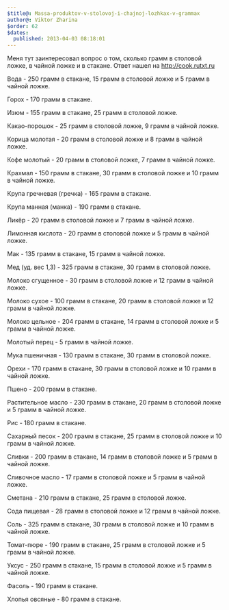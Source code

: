 ```yaml
---
$title@: Massa-produktov-v-stolovoj-i-chajnoj-lozhkax-v-grammax
author@: Viktor Zharina
$order: 62
$dates:
  published: 2013-04-03 08:18:01
---
```

Меня тут заинтересовал вопрос о том, сколько грамм в столовой ложке, в чайной ложке и в стакане. Ответ нашел на <a href="http://cook.rutxt.ru">http://cook.rutxt.ru</a>

Вода - 250 грамм в стакане, 15 грамм в столовой ложке и 5 грамм в чайной ложке.

Горох - 170 грамм в стакане.

Изюм - 155 грамм в стакане, 25 грамм в столовой ложке.

Какао-порошок - 25 грамм в столовой ложке, 9 грамм в чайной ложке.

Корица молотая - 20 грамм в столовой ложке и 8 грамм в чайной ложке.

Кофе молотый - 20 грамм в столовой ложке, 7 грамм в чайной ложке.

Крахмал - 150 грамм в стакане, 30 грамм в столовой ложке и 10 грамм в чайной ложке.

Крупа гречневая (гречка) - 165 грамм в стакане.

Крупа манная (манка) - 190 грамм в стакане.

Ликёр - 20 грамм в столовой ложке и 7 грамм в чайной ложке.

Лимонная кислота - 20 грамм в столовой ложке и 5 грамм в чайной ложке.

Мак - 135 грамм в стакане,  15 грамм в чайной ложке.

Мед (уд. вес 1,3) - 325 грамм в стакане, 30 грамм в столовой ложке.

Молоко сгущенное - 30 грамм в столовой ложке и 12 грамм в чайной ложке.

Молоко сухое - 100 грамм в стакане, 20 грамм в столовой ложке и 12 грамм в чайной ложке.

Молоко цельное - 204 грамм в стакане, 14 грамм в столовой ложке и 5 грамм в чайной ложке.

Молотый перец - 5 грамм в чайной ложке.

Мука пшеничная - 130 грамм в стакане, 30 грамм в столовой ложке.

Орехи - 170 грамм в стакане, 30 грамм в столовой ложке и 10 грамм в чайной ложке.

Пшено - 200 грамм в стакане.

Растительное масло - 230 грамм в стакане, 20 грамм в столовой ложке и 5 грамм в чайной ложке.

Рис - 180 грамм в стакане.

Сахарный песок -  200 грамм в стакане, 25 грамм в столовой ложке и 10 грамм в чайной ложке.

Сливки - 200 грамм в стакане, 14 грамм в столовой ложке и 5 грамм в чайной ложке.

Сливочное масло - 17 грамм в столовой ложке и 5 грамм в чайной ложке.

Сметана - 210 грамм в стакане, 25 грамм в столовой ложке.

Сода пищевая - 28 грамм в столовой ложке и 12 грамм в чайной ложке.

Соль - 325 грамм в стакане, 30 грамм в столовой ложке и 10 грамм в чайной ложке.

Томат-пюре - 190 грамм в стакане, 25 грамм в столовой ложке и 5 грамм в чайной ложке.

Уксус - 250 грамм в стакане, 15 грамм в столовой ложке и 5 грамм в чайной ложке.

Фасоль - 190 грамм в стакане.

Хлопья овсяные - 80 грамм в стакане.